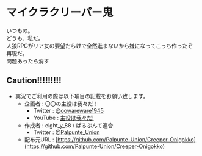 # マイクラクリーパー鬼

いつもの。<br>
どうも、私だ。<br>
人狼RPGがリア友の要望だらけで全然進まないから嫌になってこっち作ったぞ<br>
再現だ。<br>
問題あったら消す

## Caution!!!!!!!!!
- 実況でご利用の際は以下項目の記載をお願い致します。
    - 企画者 : 〇〇の主役は我々だ！
      - Twitter : [@oowareware1945](https://twitter.com/oowareware1945)
      - YouTube : [主役は我々だ!](https://www.youtube.com/channel/UCIZzHNbzlIskx3TxGznRyYg)
    - 作成者 : eight_y_88 / ぱるぷんて連合
      - Twitter : [@Palpunte_Union](https://twitter.com/Palpunte_Union)
    - 配布元URL : [https://github.com/Palpunte-Union/Creeper-Onigokko](https://github.com/Palpunte-Union/Creeper-Onigokko)

 
